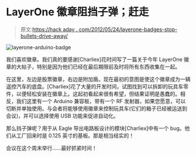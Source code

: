 # LayerOne 徽章阻挡子弹；赶走

> 原文:[https://hack aday . com/2012/05/24/layerone-badges-stop-bullets-drive-away/](https://hackaday.com/2012/05/24/layerone-badges-stop-bullets-drive-away/)

![](../Images/2e574d53deafee280332b381d8b47020.png "layerone-arduino-badge")

我们喜欢徽章。我们真的要感谢[Charliex]花时间写了一篇关于今年 LayerOne 徽章的大帖子，特别是因为他们已经在最后期限前及时将所有东西收集在一起。

在这里，左边是股票徽章，右边是附加盾。现在最初的意图是使这个徽章成为一辆遥控汽车的底盘。[Charliex]花了大量的开发时间，试图找到可以拆卸的玩具车零件，以便轻松安装在徽章上。这起初看起来很有希望，但结果证明是愚蠢的。相反，我们这里有一个 Arduino 兼容板，带有一个 RF 发射器，如果您愿意，可以切断并单独使用。与会者将能够使用徽章来控制玩具车(它们的箱子已经被运送到会议)，并可以选择使用 USB 功能来促进自动化。

那么挡子弹呢？用于从 Eagle 导出电路板设计的模块[Charliex]中有一个 bug。他们从工厂回来时是 0.125 英寸的基板。那是相当结实的！

会议在这个周末举行……最好抓紧时间！